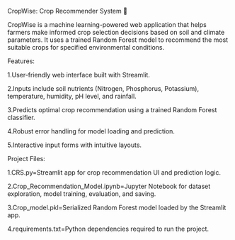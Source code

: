 CropWise: Crop Recommender System 🌱

CropWise is a machine learning-powered web application that helps farmers make informed crop selection decisions based on soil and climate parameters. It uses a trained Random Forest model to recommend the most suitable crops for specified environmental conditions.

Features:

1.User-friendly web interface built with Streamlit.

2.Inputs include soil nutrients (Nitrogen, Phosphorus, Potassium), temperature, humidity, pH level, and rainfall.

3.Predicts optimal crop recommendation using a trained Random Forest classifier.

4.Robust error handling for model loading and prediction.

5.Interactive input forms with intuitive layouts.


Project Files:

1.CRS.py=Streamlit app for crop recommendation UI and prediction logic.

2.Crop_Recommendation_Model.ipynb=Jupyter Notebook for dataset exploration, model training, evaluation, and saving.

3.Crop_model.pkl=Serialized Random Forest model loaded by the Streamlit app.

4.requirements.txt=Python dependencies required to run the project.
